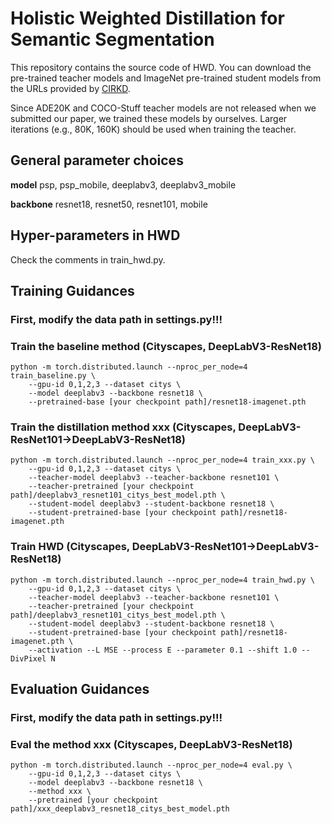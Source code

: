 #  Holistic Weighted Distillation for Semantic Segmentation

This repository contains the source code of HWD. You can download the pre-trained teacher models and ImageNet pre-trained student models from the URLs provided by [CIRKD](https://github.com/winycg/CIRKD). 

Since ADE20K and COCO-Stuff teacher models are not released when we submitted our paper, we trained these models by ourselves. Larger iterations (e.g., 80K, 160K) should be used when training the teacher.

## General parameter choices
**model**  psp, psp_mobile, deeplabv3, deeplabv3_mobile 

**backbone** resnet18, resnet50, resnet101, mobile

## Hyper-parameters in HWD
Check the comments in train_hwd.py.

## Training Guidances

### First, modify the data path in settings.py!!!

### Train the baseline method (Cityscapes, DeepLabV3-ResNet18)
```
python -m torch.distributed.launch --nproc_per_node=4 train_baseline.py \
    --gpu-id 0,1,2,3 --dataset citys \
    --model deeplabv3 --backbone resnet18 \
    --pretrained-base [your checkpoint path]/resnet18-imagenet.pth
```

### Train the distillation method xxx (Cityscapes, DeepLabV3-ResNet101->DeepLabV3-ResNet18)
```
python -m torch.distributed.launch --nproc_per_node=4 train_xxx.py \
    --gpu-id 0,1,2,3 --dataset citys \
    --teacher-model deeplabv3 --teacher-backbone resnet101 \
    --teacher-pretrained [your checkpoint path]/deeplabv3_resnet101_citys_best_model.pth \
    --student-model deeplabv3 --student-backbone resnet18 \
    --student-pretrained-base [your checkpoint path]/resnet18-imagenet.pth
```

### Train HWD (Cityscapes, DeepLabV3-ResNet101->DeepLabV3-ResNet18)
```
python -m torch.distributed.launch --nproc_per_node=4 train_hwd.py \
    --gpu-id 0,1,2,3 --dataset citys \
    --teacher-model deeplabv3 --teacher-backbone resnet101 \
    --teacher-pretrained [your checkpoint path]/deeplabv3_resnet101_citys_best_model.pth \
    --student-model deeplabv3 --student-backbone resnet18 \
    --student-pretrained-base [your checkpoint path]/resnet18-imagenet.pth \
    --activation --L MSE --process E --parameter 0.1 --shift 1.0 --DivPixel N
```

## Evaluation Guidances

### First, modify the data path in settings.py!!!

### Eval the method xxx (Cityscapes, DeepLabV3-ResNet18)
```
python -m torch.distributed.launch --nproc_per_node=4 eval.py \
    --gpu-id 0,1,2,3 --dataset citys \
    --model deeplabv3 --backbone resnet18 \ 
    --method xxx \
    --pretrained [your checkpoint path]/xxx_deeplabv3_resnet18_citys_best_model.pth
```
